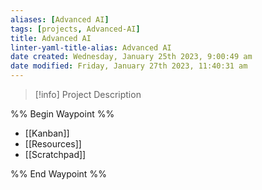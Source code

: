 ```yaml
---
aliases: [Advanced AI]
tags: [projects, Advanced-AI]
title: Advanced AI
linter-yaml-title-alias: Advanced AI
date created: Wednesday, January 25th 2023, 9:00:49 am
date modified: Friday, January 27th 2023, 11:40:31 am
---
```


> [!info] Project Description  
>

%% Begin Waypoint %%

- [[Kanban]]
- [[Resources]]
- [[Scratchpad]]

%% End Waypoint %%
